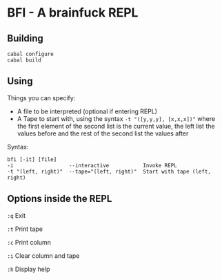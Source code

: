 BFI - A brainfuck REPL
===================

Building
-------

    cabal configure
    cabal build

Using
-----
Things you can specify:
- A file to be interpreted (optional if entering REPL)
- A Tape to start with, using the syntax `-t "([y,y,y], [x,x,x])"` where the first element of the second list is the current value, the left list the values before and the rest of the second list the values after

Syntax:

    bfi [-it] [file]
    -i					--interactive			Invoke REPL
    -t "(left, right)"	--tape="(left, right)"	Start with tape (left, right)

Options inside the REPL
--------------------
`:q`	Exit

`:t`	Print tape

`:c`	Print column

`:i`	Clear column and tape

`:h`	Display help

